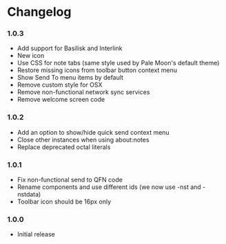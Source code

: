 # Changelog

### 1.0.3
- Add support for Basilisk and Interlink
- New icon
- Use CSS for note tabs (same style used by Pale Moon's default theme)
- Restore missing icons from toolbar button context menu
- Show Send To menu items by default
- Remove custom style for OSX
- Remove non-functional network sync services
- Remove welcome screen code

### 1.0.2
- Add an option to show/hide quick send context menu
- Close other instances when using about:notes
- Replace deprecated octal literals

### 1.0.1
- Fix non-functional send to QFN code
- Rename components and use different ids (we now use -nst and -nstdata)
- Toolbar icon should be 16px only

### 1.0.0
- Initial release
